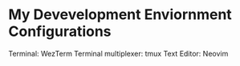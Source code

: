 # My Devevelopment Enviornment Configurations

Terminal: WezTerm
Terminal multiplexer: tmux
Text Editor: Neovim
